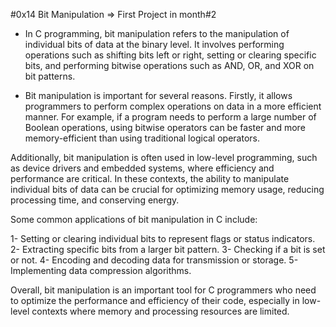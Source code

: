 #0x14  Bit Manipulation => First Project in month#2

- In C programming, bit manipulation refers to the manipulation of individual bits of data at the binary level. It involves performing operations such as shifting bits left or right, setting or clearing specific bits, and performing bitwise operations such as AND, OR, and XOR on bit patterns.

- Bit manipulation is important for several reasons. Firstly, it allows programmers to perform complex operations on data in a more efficient manner. For example, if a program needs to perform a large number of Boolean operations, using bitwise operators can be faster and more memory-efficient than using traditional logical operators.

Additionally, bit manipulation is often used in low-level programming, such as device drivers and embedded systems, where efficiency and performance are critical. In these contexts, the ability to manipulate individual bits of data can be crucial for optimizing memory usage, reducing processing time, and conserving energy.

Some common applications of bit manipulation in C include:

1- Setting or clearing individual bits to represent flags or status indicators.
2- Extracting specific bits from a larger bit pattern.
3- Checking if a bit is set or not.
4- Encoding and decoding data for transmission or storage.
5- Implementing data compression algorithms.

Overall, bit manipulation is an important tool for C programmers who need to optimize the performance and efficiency of their code, especially in low-level contexts where memory and processing resources are limited.
